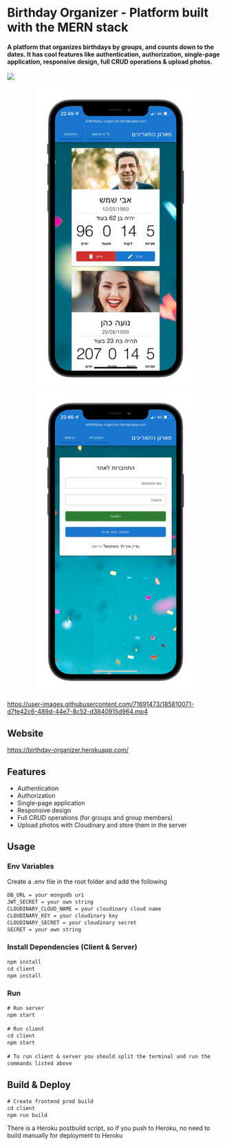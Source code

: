 # Birthday Organizer - Platform built with the MERN stack

<h4>A platform that organizes birthdays by groups, and counts down to the dates. It has cool features like authentication, authorization, single-page application, responsive design, full CRUD operations & upload photos.</h4>

<img src="https://res.cloudinary.com/dq6iduc79/image/upload/v1662312112/portfolio-avif/12954066_PSDnonB_Feb271_zr7zlc.png">
<p align="center">
  <img src="client/public/mockup.png" height="700">
  <img src="client/public/mockupLogin.png" height="700">
</p>

https://user-images.githubusercontent.com/71691473/185810071-d7fe42c6-489d-44e7-8c52-d3840915d964.mp4

## Website

https://birthday-organizer.herokuapp.com/

## Features

- Authentication
- Authorization
- Single-page application
- Responsive design
- Full CRUD operations (for groups and group members)
- Upload photos with Cloudinary and store them in the server

## Usage

### Env Variables

Create a .env file in the root folder and add the following

```
DB_URL = your mongodb uri
JWT_SECRET = your own string
CLOUDINARY_CLOUD_NAME = your cloudinary cloud name
CLOUDINARY_KEY = your cloudinary key
CLOUDINARY_SECRET = your cloudinary secret
SECRET = your own string
```

### Install Dependencies (Client & Server)

```
npm install
cd client
npm install
```

### Run

```
# Run server
npm start

# Run client
cd client
npm start

# To run client & server you should split the terminal and run the commands listed above
```

## Build & Deploy

```
# Create frontend prod build
cd client
npm run build
```

There is a Heroku postbuild script, so if you push to Heroku, no need to build manually for deployment to Heroku
